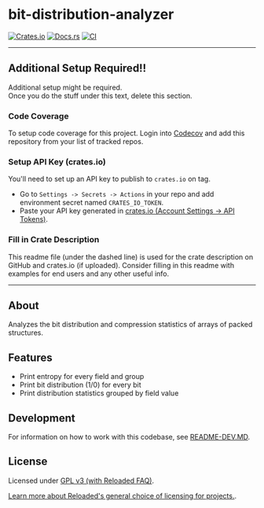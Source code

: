 # bit-distribution-analyzer

[![Crates.io](https://img.shields.io/crates/v/bit-distribution-analyzer.svg)](https://crates.io/crates/bit-distribution-analyzer)
[![Docs.rs](https://docs.rs/bit-distribution-analyzer/badge.svg)](https://docs.rs/bit-distribution-analyzer)
[![CI](https://github.com/Sewer56/bit-distribution-analyzer/actions/workflows/rust.yml/badge.svg)](https://github.com/Sewer56/bit-distribution-analyzer/actions)

-----------------------

## Additional Setup Required!!

Additional setup might be required.  
Once you do the stuff under this text, delete this section.  

### Code Coverage
To setup code coverage for this project. Login into [Codecov][codecov] and add this repository from your list of tracked repos.


### Setup API Key (crates.io)

You'll need to set up an API key to publish to `crates.io` on tag.

- Go to `Settings -> Secrets -> Actions` in your repo and add environment secret named `CRATES_IO_TOKEN`.  
- Paste your API key generated in [crates.io (Account Settings -> API Tokens)][crates-io-key].  

### Fill in Crate Description

This readme file (under the dashed line) is used for the crate description on GitHub and
crates.io (if uploaded). Consider filling in this readme with examples for end users and any
other useful info.

-----------------------

## About

Analyzes the bit distribution and compression statistics of arrays of packed structures.

## Features

- Print entropy for every field and group
- Print bit distribution (1/0) for every bit
- Print distribution statistics grouped by field value

## Development

For information on how to work with this codebase, see [README-DEV.MD](README-DEV.MD).

## License

Licensed under [GPL v3 (with Reloaded FAQ)](./LICENSE).  

[Learn more about Reloaded's general choice of licensing for projects.][reloaded-license].  

[codecov]: https://about.codecov.io/
[crates-io-key]: https://crates.io/settings/tokens
[nuget-key]: https://www.nuget.org/account/apikeys
[reloaded-license]: https://reloaded-project.github.io/Reloaded.MkDocsMaterial.Themes.R2/Pages/license/